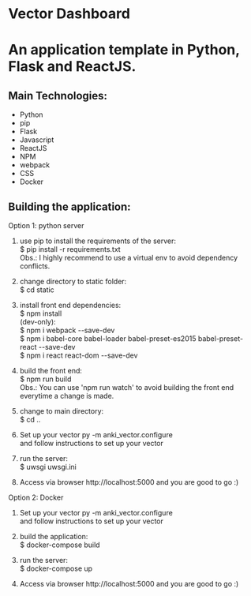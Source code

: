 # Vector Dashboard
# An application template in Python, Flask and ReactJS.

## Main Technologies:
* Python
* pip
* Flask
* Javascript
* ReactJS
* NPM
* webpack
* CSS
* Docker

## Building the application:

Option 1: python server  
1) use pip to install the requirements of the server:  
$ pip install -r requirements.txt  
Obs.: I highly recommend to use a virtual env to avoid dependency conflicts.

2) change directory to static folder:  
$ cd static

3) install front end dependencies:  
$ npm install  
(dev-only):  
$ npm i webpack --save-dev  
$ npm i babel-core babel-loader babel-preset-es2015 babel-preset-react --save-dev  
$ npm i react react-dom --save-dev

4) build the front end:  
$ npm run build  
Obs.: You can use 'npm run watch' to avoid building the front end everytime a change is made.

5) change to main directory:  
$ cd ..

6) Set up your vector
py -m anki_vector.configure  
and follow instructions to set up your vector

7) run the server:  
$ uwsgi uwsgi.ini

8) Access via browser http://localhost:5000 and you are good to go :)


Option 2: Docker  
1) Set up your vector
py -m anki_vector.configure  
and follow instructions to set up your vector

2) build the application:  
$ docker-compose build

3) run the server:  
$ docker-compose up

4) Access via browser http://localhost:5000 and you are good to go :)

